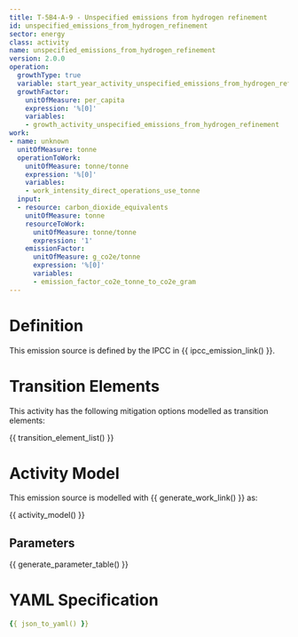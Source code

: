 ```yaml
---
title: T-5B4-A-9 - Unspecified emissions from hydrogen refinement
id: unspecified_emissions_from_hydrogen_refinement
sector: energy
class: activity
name: unspecified_emissions_from_hydrogen_refinement
version: 2.0.0
operation:
  growthType: true
  variable: start_year_activity_unspecified_emissions_from_hydrogen_refinement
  growthFactor:
    unitOfMeasure: per_capita
    expression: '%[0]'
    variables:
    - growth_activity_unspecified_emissions_from_hydrogen_refinement
work:
- name: unknown
  unitOfMeasure: tonne
  operationToWork:
    unitOfMeasure: tonne/tonne
    expression: '%[0]'
    variables:
    - work_intensity_direct_operations_use_tonne
  input:
  - resource: carbon_dioxide_equivalents
    unitOfMeasure: tonne
    resourceToWork:
      unitOfMeasure: tonne/tonne
      expression: '1'
    emissionFactor:
      unitOfMeasure: g_co2e/tonne
      expression: '%[0]'
      variables:
      - emission_factor_co2e_tonne_to_co2e_gram
---
```



# Definition
This emission source is defined by the IPCC in {{ ipcc_emission_link() }}.

# Transition Elements

This activity has the following mitigation options modelled as transition elements:

{{ transition_element_list() }}

# Activity Model
This emission source is modelled with {{ generate_work_link() }} as:

{{ activity_model() }}

## Parameters

{{ generate_parameter_table() }}

# YAML Specification

```yaml
{{ json_to_yaml() }}
```

